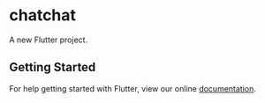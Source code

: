 # chatchat

A new Flutter project.

## Getting Started

For help getting started with Flutter, view our online
[documentation](https://flutter.io/).
